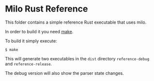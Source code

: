 # Milo Rust Reference

This folder contains a simple reference Rust executable that uses milo.

In order to build it you need [make].

To build it simply execute:

```shell
$ make
```

This will generate two executables in the `dist` directory `reference-debug` and `reference-release`.

The debug version will also show the parser state changes.

[make]: https://www.gnu.org/software/make/
